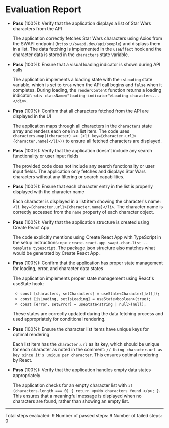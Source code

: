 # Evaluation Report

- **Pass** (100%): Verify that the application displays a list of Star Wars characters from the API
  
  The application correctly fetches Star Wars characters using Axios from the SWAPI endpoint (`https://swapi.dev/api/people`) and displays them in a list. The data fetching is implemented in the `useEffect` hook and the character data is stored in the `characters` state variable.

- **Pass** (100%): Ensure that a visual loading indicator is shown during API calls
  
  The application implements a loading state with the `isLoading` state variable, which is set to `true` when the API call begins and `false` when it completes. During loading, the `renderContent` function returns a loading indicator: `<div className="loading-indicator">Loading characters...</div>`.

- **Pass** (100%): Confirm that all characters fetched from the API are displayed in the UI
  
  The application maps through all characters in the `characters` state array and renders each one in a list item. The code uses `characters.map((character) => (<li key={character.url}>{character.name}</li>))` to ensure all fetched characters are displayed.

- **Pass** (100%): Verify that the application doesn't include any search functionality or user input fields
  
  The provided code does not include any search functionality or user input fields. The application only fetches and displays Star Wars characters without any filtering or search capabilities.

- **Pass** (100%): Ensure that each character entry in the list is properly displayed with the character name
  
  Each character is displayed in a list item showing the character's name: `<li key={character.url}>{character.name}</li>`. The character name is correctly accessed from the `name` property of each character object.

- **Pass** (100%): Verify that the application structure is created using Create React App
  
  The code explicitly mentions using Create React App with TypeScript in the setup instructions: `npx create-react-app swapi-char-list --template typescript`. The package.json structure also matches what would be generated by Create React App.

- **Pass** (100%): Confirm that the application has proper state management for loading, error, and character data states
  
  The application implements proper state management using React's useState hook:
  - `const [characters, setCharacters] = useState<Character[]>([]);`
  - `const [isLoading, setIsLoading] = useState<boolean>(true);`
  - `const [error, setError] = useState<string | null>(null);`
  
  These states are correctly updated during the data fetching process and used appropriately for conditional rendering.

- **Pass** (100%): Ensure the character list items have unique keys for optimal rendering
  
  Each list item has the `character.url` as its key, which should be unique for each character as noted in the comment: `// Using character.url as key since it's unique per character`. This ensures optimal rendering by React.

- **Pass** (100%): Verify that the application handles empty data states appropriately
  
  The application checks for an empty character list with `if (characters.length === 0) { return <p>No characters found.</p>; }`. This ensures that a meaningful message is displayed when no characters are found, rather than showing an empty list.

---

Total steps evaluated: 9
Number of passed steps: 9
Number of failed steps: 0